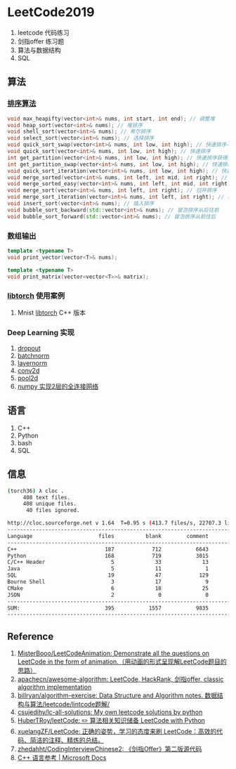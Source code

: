 # LeetCode2019

1. leetcode 代码练习
2. 剑指offer 练习题
3. 算法与数据结构
4. SQL

## 算法

### [排序算法](./CppScripts/sort)

```cpp
void max_heapifty(vector<int>& nums, int start, int end); // 调整堆
void heap_sort(vector<int>& nums); // 堆排序
void shell_sort(vector<int>& nums); // 希尔排序
void select_sort(vector<int>& nums); // 选择排序
void quick_sort_swap(vector<int>& nums, int low, int high); // 快速排序-交换元素
void quick_sort(vector<int>& nums, int low, int high); // 快速排序
int get_partition(vector<int>& nums, int low, int high); // 快速排序获得分割点
int get_partition_swap(vector<int>& nums, int low, int high); // 快速排序获得分割点-交换元素
void quick_sort_iteration(vector<int>& nums, int low, int high); // 快速排序迭代版
void merge_sorted(vector<int>& nums, int left, int mid, int right); // 合并两个有序数组
void merge_sorted_easy(vector<int>& nums, int left, int mid, int right); // 化简版合并两个有序数组
void merge_sort(vector<int>& nums, int left, int right); // 归并排序
void merge_sort_iteration(vector<int>& nums, int left, int right); // 归并排序迭代版
void insert_sort(vector<int>& nums); // 插入排序
void bubble_sort_backward(std::vector<int>& nums); // 冒泡排序从后往前
void bubble_sort_forward(std::vector<int>& nums); // 冒泡排序从前往后
```

### 数组输出

```cpp
template <typename T>
void print_vector(vector<T>& nums);

template <typename T>
void print_matrix(vector<vector<T>>& matrix);
```

### [libtorch](./CppScripts/torch-x) 使用案例

1. Mnist [libtorch](https://pytorch.org/cppdocs/) C++ 版本

### Deep Learning 实现

1. [dropout](./algorithms/dropout.py)
2. [batchnorm](./algorithms/batchnorm.py)
3. [layernorm](./algorithms/layernorm.py)
4. [conv2d](./algorithms/conv2d.py)
5. [pool2d](./algorithms/pool2d.py)
6. [numpy 实现2层的全连接网络](./algorithms/fully2.py)

## 语言

1. C++
2. Python
3. bash
4. SQL

## 信息

```bash
(torch36) λ cloc .
     408 text files.
     408 unique files.
      40 files ignored.

http://cloc.sourceforge.net v 1.64  T=0.95 s (413.7 files/s, 22707.3 lines/s)
-------------------------------------------------------------------------------
Language                     files          blank        comment           code
-------------------------------------------------------------------------------
C++                            187            712           6643           5978
Python                         168            719           3015           3743
C/C++ Header                     5             33             13            192
Java                             5             11              1            156
SQL                             19             47            129            111
Bourne Shell                     3             17              9             63
CMake                            6             18             25             27
JSON                             2              0              0             20
-------------------------------------------------------------------------------
SUM:                           395           1557           9835          10290
-------------------------------------------------------------------------------
```

## Reference
1. [MisterBooo/LeetCodeAnimation: Demonstrate all the questions on LeetCode in the form of animation.（用动画的形式呈现解LeetCode题目的思路）](https://github.com/MisterBooo/LeetCodeAnimation)
2. [apachecn/awesome-algorithm: LeetCode, HackRank, 剑指offer, classic algorithm implementation](https://github.com/apachecn/awesome-algorithm)
3. [billryan/algorithm-exercise: Data Structure and Algorithm notes. 数据结构与算法/leetcode/lintcode题解/](https://github.com/billryan/algorithm-exercise)
4. [csujedihy/lc-all-solutions: My own leetcode solutions by python](https://github.com/csujedihy/lc-all-solutions)
5. [HuberTRoy/leetCode: :pencil2: 算法相关知识储备 LeetCode with Python](https://github.com/HuberTRoy/leetCode)
6. [xuelangZF/LeetCode: 正确的姿势，学习的态度来刷 LeetCode：高效的代码、简洁的注释、精炼的总结。](https://github.com/xuelangZF/LeetCode)
7. [zhedahht/CodingInterviewChinese2: 《剑指Offer》第二版源代码](https://github.com/zhedahht/CodingInterviewChinese2)
8. [C++ 语言参考 | Microsoft Docs](https://docs.microsoft.com/zh-cn/cpp/cpp/cpp-language-reference?view=vs-2017)


